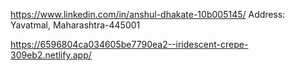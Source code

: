

https://www.linkedin.com/in/anshul-dhakate-10b005145/
Address: Yavatmal, Maharashtra-445001

https://6596804ca034605be7790ea2--iridescent-crepe-309eb2.netlify.app/
